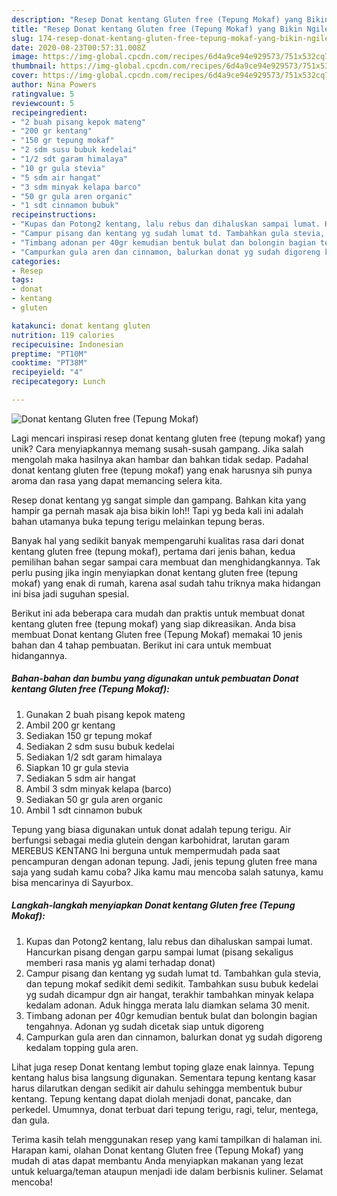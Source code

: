 ```yaml
---
description: "Resep Donat kentang Gluten free (Tepung Mokaf) yang Bikin Ngiler"
title: "Resep Donat kentang Gluten free (Tepung Mokaf) yang Bikin Ngiler"
slug: 174-resep-donat-kentang-gluten-free-tepung-mokaf-yang-bikin-ngiler
date: 2020-08-23T00:57:31.008Z
image: https://img-global.cpcdn.com/recipes/6d4a9ce94e929573/751x532cq70/donat-kentang-gluten-free-tepung-mokaf-foto-resep-utama.jpg
thumbnail: https://img-global.cpcdn.com/recipes/6d4a9ce94e929573/751x532cq70/donat-kentang-gluten-free-tepung-mokaf-foto-resep-utama.jpg
cover: https://img-global.cpcdn.com/recipes/6d4a9ce94e929573/751x532cq70/donat-kentang-gluten-free-tepung-mokaf-foto-resep-utama.jpg
author: Nina Powers
ratingvalue: 5
reviewcount: 5
recipeingredient:
- "2 buah pisang kepok mateng"
- "200 gr kentang"
- "150 gr tepung mokaf"
- "2 sdm susu bubuk kedelai"
- "1/2 sdt garam himalaya"
- "10 gr gula stevia"
- "5 sdm air hangat"
- "3 sdm minyak kelapa barco"
- "50 gr gula aren organic"
- "1 sdt cinnamon bubuk"
recipeinstructions:
- "Kupas dan Potong2 kentang, lalu rebus dan dihaluskan sampai lumat. Hancurkan pisang dengan garpu sampai lumat (pisang sekaligus memberi rasa manis yg alami terhadap donat)"
- "Campur pisang dan kentang yg sudah lumat td. Tambahkan gula stevia, dan tepung mokaf sedikit demi sedikit. Tambahkan susu bubuk kedelai yg sudah dicampur dgn air hangat, terakhir tambahkan minyak kelapa kedalam adonan. Aduk hingga merata lalu diamkan selama 30 menit."
- "Timbang adonan per 40gr kemudian bentuk bulat dan bolongin bagian tengahnya. Adonan yg sudah dicetak siap untuk digoreng"
- "Campurkan gula aren dan cinnamon, balurkan donat yg sudah digoreng kedalam topping gula aren."
categories:
- Resep
tags:
- donat
- kentang
- gluten

katakunci: donat kentang gluten 
nutrition: 119 calories
recipecuisine: Indonesian
preptime: "PT10M"
cooktime: "PT38M"
recipeyield: "4"
recipecategory: Lunch

---
```



![Donat kentang Gluten free (Tepung Mokaf)](https://img-global.cpcdn.com/recipes/6d4a9ce94e929573/751x532cq70/donat-kentang-gluten-free-tepung-mokaf-foto-resep-utama.jpg)

Lagi mencari inspirasi resep donat kentang gluten free (tepung mokaf) yang unik? Cara menyiapkannya memang susah-susah gampang. Jika salah mengolah maka hasilnya akan hambar dan bahkan tidak sedap. Padahal donat kentang gluten free (tepung mokaf) yang enak harusnya sih punya aroma dan rasa yang dapat memancing selera kita.

Resep donat kentang yg sangat simple dan gampang. Bahkan kita yang hampir ga pernah masak aja bisa bikin loh!! Tapi yg beda kali ini adalah bahan utamanya buka tepung terigu melainkan tepung beras.

Banyak hal yang sedikit banyak mempengaruhi kualitas rasa dari donat kentang gluten free (tepung mokaf), pertama dari jenis bahan, kedua pemilihan bahan segar sampai cara membuat dan menghidangkannya. Tak perlu pusing jika ingin menyiapkan donat kentang gluten free (tepung mokaf) yang enak di rumah, karena asal sudah tahu triknya maka hidangan ini bisa jadi suguhan spesial.


Berikut ini ada beberapa cara mudah dan praktis untuk membuat donat kentang gluten free (tepung mokaf) yang siap dikreasikan. Anda bisa membuat Donat kentang Gluten free (Tepung Mokaf) memakai 10 jenis bahan dan 4 tahap pembuatan. Berikut ini cara untuk membuat hidangannya.

<!--inarticleads1-->

##### Bahan-bahan dan bumbu yang digunakan untuk pembuatan Donat kentang Gluten free (Tepung Mokaf):

1. Gunakan 2 buah pisang kepok mateng
1. Ambil 200 gr kentang
1. Sediakan 150 gr tepung mokaf
1. Sediakan 2 sdm susu bubuk kedelai
1. Sediakan 1/2 sdt garam himalaya
1. Siapkan 10 gr gula stevia
1. Sediakan 5 sdm air hangat
1. Ambil 3 sdm minyak kelapa (barco)
1. Sediakan 50 gr gula aren organic
1. Ambil 1 sdt cinnamon bubuk


Tepung yang biasa digunakan untuk donat adalah tepung terigu. Air berfungsi sebagai media glutein dengan karbohidrat, larutan garam MEREBUS KENTANG Ini berguna untuk mempermudah pada saat pencampuran dengan adonan tepung. Jadi, jenis tepung gluten free mana saja yang sudah kamu coba? Jika kamu mau mencoba salah satunya, kamu bisa mencarinya di Sayurbox. 

<!--inarticleads2-->

##### Langkah-langkah menyiapkan Donat kentang Gluten free (Tepung Mokaf):

1. Kupas dan Potong2 kentang, lalu rebus dan dihaluskan sampai lumat. Hancurkan pisang dengan garpu sampai lumat (pisang sekaligus memberi rasa manis yg alami terhadap donat)
1. Campur pisang dan kentang yg sudah lumat td. Tambahkan gula stevia, dan tepung mokaf sedikit demi sedikit. Tambahkan susu bubuk kedelai yg sudah dicampur dgn air hangat, terakhir tambahkan minyak kelapa kedalam adonan. Aduk hingga merata lalu diamkan selama 30 menit.
1. Timbang adonan per 40gr kemudian bentuk bulat dan bolongin bagian tengahnya. Adonan yg sudah dicetak siap untuk digoreng
1. Campurkan gula aren dan cinnamon, balurkan donat yg sudah digoreng kedalam topping gula aren.


Lihat juga resep Donat kentang lembut toping glaze enak lainnya. Tepung kentang halus bisa langsung digunakan. Sementara tepung kentang kasar harus dilarutkan dengan sedikit air dahulu sehingga membentuk bubur kentang. Tepung kentang dapat diolah menjadi donat, pancake, dan perkedel. Umumnya, donat terbuat dari tepung terigu, ragi, telur, mentega, dan gula. 

Terima kasih telah menggunakan resep yang kami tampilkan di halaman ini. Harapan kami, olahan Donat kentang Gluten free (Tepung Mokaf) yang mudah di atas dapat membantu Anda menyiapkan makanan yang lezat untuk keluarga/teman ataupun menjadi ide dalam berbisnis kuliner. Selamat mencoba!
